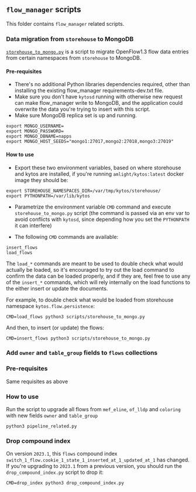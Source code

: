 ## `flow_manager` scripts

This folder contains `flow_manager` related scripts.

### Data migration from `storehouse` to MongoDB

[`storehouse_to_mongo.py`](./storehouse_to_mongo.py) is a script to migrate OpenFlow1.3 flow data entries from certain namespaces from `storehouse` to MongoDB.

#### Pre-requisites

- There's no additional Python libraries dependencies required, other than installing the existing flow_manager requirements-dev.txt file.
- Make sure you don't have `kytosd` running with otherwise new request can make flow_manager write to MongoDB, and the application could overwrite the data you're trying to insert with this script.
- Make sure MongoDB replica set is up and running.

```
export MONGO_USERNAME=
export MONGO_PASSWORD=
export MONGO_DBNAME=napps
export MONGO_HOST_SEEDS="mongo1:27017,mongo2:27018,mongo3:27019"
```

#### How to use

- Export these two environment variables, based on where storehouse and kytos are installed, if you're running `amlight/kytos:latest` docker image they should be:
```
export STOREHOUSE_NAMESPACES_DIR=/var/tmp/kytos/storehouse/
export PYTHONPATH=/var/lib/kytos
```

- Parametrize the environment variable `CMD` command and execute `storehouse_to_mongo.py` script (the command is passed via an env var to avoid conflicts with `kytosd`, since depending how you set the `PYTHONPATH` it can interfere)

- The following `CMD` commands are available:

```
insert_flows
load_flows
```

The `load_*` commands are meant to be used to double check what would actually be loaded, so it's encouraged to try out the load command to confirm the data can be loaded properly, and if they are, feel free to use any of the `insert_*` commands, which will rely internally on the load functions to the either insert or update the documents.

For example, to double check what would be loaded from storehouse namespace `kytos.flow.persistence`:

```
CMD=load_flows python3 scripts/storehouse_to_mongo.py
```

And then, to insert (or update) the flows:

```
CMD=insert_flows python3 scripts/storehouse_to_mongo.py
```

### Add `owner` and `table_group` fields to `flows` collections

### Pre-requisites
Same requisites as above

### How to use

Run the script to upgrade all flows from `mef_eline`, `of_lldp` and `coloring` with new fields `owner` and `table_group`

```
python3 pipeline_related.py
```

### Drop compound index

On version `2023.1`, this `flows` compound index `switch_1_flow.cookie_1_state_1_inserted_at_1_updated_at_1` has changed. If you're upgrading to `2023.1` from a previous version, you should run the `drop_compound_index.py` script to drop it:

```
CMD=drop_index python3 drop_compound_index.py
```
